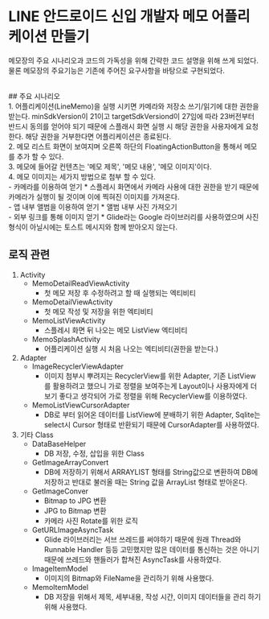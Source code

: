 # LINE 안드로이드 신입 개발자 메모 어플리케이션 만들기

메모장의 주요 시나리오과 코드의 가독성을 위해 간략한 코드 설명을 위해 쓰게 되었다.
물론 메모장의 주요기능은 기존에 주어진 요구사항을 바탕으로 구현되었다.

<br/>
## 주요 시나리오  <br/>
1. 어플리케이션(LineMemo)을 실행 시키면 카메라와 저장소 쓰기/읽기에 대한 권한을 받는다.  minSdkVersion이 21이고 targetSdkVersiond이 27임에 따라 23버전부터 반드시 동의를 얻어야 되기 때문에 스플래시 화면 실행 시 해당 권한을 사용자에게 요청한다.  해당 권한을 거부한다면 어플리케이션은 종료된다.<br/>
2. 메모 리스트 화면이 보여지며 오른쪽 하단의 FloatingActionButton을 통해서 메모를 추가 할 수 있다.<br/>
3. 메모에 들어갈 컨텐츠는 '메모 제목', '메모 내용', '메모 이미지'이다.<br/>
4. 메모 이미지는 세가지 방법으로 첨부 할 수 있다.<br/>
   - 카메라를 이용하여 얻기  
      * 스플레시 화면에서 카메라 사용에 대한 권한을 받기 때문에 카메라가 실행이 될 것이며 이에 찍혀진 이미지를 가져온다. <br/>
   - 앱 내부 앨범을 이용하여 얻기   
      * 앨범 내부 사진 가져오기 <br/>
   - 외부 링크를 통해 이미지 얻기  
      * Glide라는 Google 라이브러리를 사용하였으며 사진형식이 아닐시에는 토스트 메시지와 함께 받아오지 않는다.


<br/>

## 로직 관련

1. Activity
   - MemoDetailReadViewActivity
     - 첫 메모 저장 후 수정하려고 할 때 실행되는 엑티비티
   - MemoDetailViewActivity
     - 첫 메모 작성 및 저장을 위한 엑티비티
   - MemoListViewActivity
     - 스플레시 화면 뒤 나오는 메모 ListView 엑티비티
   - MemoSplashActivity
     - 어플리케이션 실행 시 처음 나오는 엑티비티(권한을 받는다.)
2. Adapter
   - ImageRecyclerViewAdapter
     - 이미지 첨부시 뿌려지는 RecyclerView를 위한 Adapter, 기존 ListView를 활용하려고 했으니 가로 정렬을 보여주는게 Layout이나 사용자에게 더 보기 좋다고 생각되어 가로 정렬을 위해 RecyclerView를 이용하였다.
   - MemoListViewCursorAdapter
     - DB로 부터 읽어온 데이터를 ListView에 분배하기 위한 Adapter, Sqlite는 select시 Cursor 형태로 반환되기 때문에 CursorAdapter를 사용하였다.
3. 기타 Class
   - DataBaseHelper
     - DB 저장, 수정, 삽입을 위한 Class
   - GetImageArrayConvert
     - DB에 저장하기 위해서 ARRAYLIST<Bitmap> 형태를 String값으로 변환하여 DB에 저장하고 반대로 불러올 때는 String 값을 ArrayList 형태로 받아온다.
   - GetImageConver
     - Bitmap to JPG 변환
     - JPG to Bitmap 변환
     - 카메라 사진 Rotate를 위한 로직
   - GetURLImageAsyncTask
     - Glide 라이브러리는 서브 쓰레드를 써야하기 때문에 원래 Thread와 Runnable Handler 등등 고민했지만 많은 데이터를 통신하는 것은 아니기 때문에 쓰레드와 핸들러가 합쳐진 AsyncTask를 사용하였다.
   - ImageItemModel
     - 이미지의 Bitmap와 FileName을 관리하기 위해 사용했다.
   - MemoItemModel
     - DB 저장을 위해서 제목, 세부내용, 작성 시간, 이미지 데이터들을 관리 하기 위해 사용했다.
